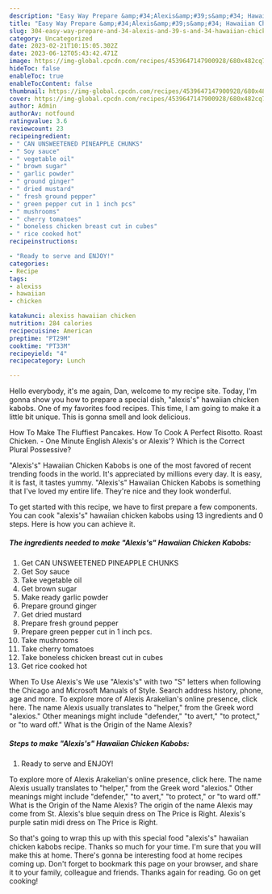 ```yaml
---
description: "Easy Way Prepare &amp;#34;Alexis&amp;#39;s&amp;#34; Hawaiian Chicken Kabobs the Very Delicious"
title: "Easy Way Prepare &amp;#34;Alexis&amp;#39;s&amp;#34; Hawaiian Chicken Kabobs the Very Delicious"
slug: 304-easy-way-prepare-and-34-alexis-and-39-s-and-34-hawaiian-chicken-kabobs-the-very-delicious
category: Uncategorized
date: 2023-02-21T10:15:05.302Z
date: 2023-06-12T05:43:42.471Z
image: https://img-global.cpcdn.com/recipes/4539647147900928/680x482cq70/alexiss-hawaiian-chicken-kabobs-recipe-main-photo.jpg
hideToc: false
enableToc: true
enableTocContent: false
thumbnail: https://img-global.cpcdn.com/recipes/4539647147900928/680x482cq70/alexiss-hawaiian-chicken-kabobs-recipe-main-photo.jpg
cover: https://img-global.cpcdn.com/recipes/4539647147900928/680x482cq70/alexiss-hawaiian-chicken-kabobs-recipe-main-photo.jpg
author: Admin
authorAv: notfound
ratingvalue: 3.6
reviewcount: 23
recipeingredient:
- " CAN UNSWEETENED PINEAPPLE CHUNKS"
- " Soy sauce"
- " vegetable oil"
- " brown sugar"
- " garlic powder"
- " ground ginger"
- " dried mustard"
- " fresh ground pepper"
- " green pepper cut in 1 inch pcs"
- " mushrooms"
- " cherry tomatoes"
- " boneless chicken breast cut in cubes"
- " rice cooked hot"
recipeinstructions:

- "Ready to serve and ENJOY!"
categories:
- Recipe
tags:
- alexiss
- hawaiian
- chicken

katakunci: alexiss hawaiian chicken 
nutrition: 284 calories
recipecuisine: American
preptime: "PT29M"
cooktime: "PT33M"
recipeyield: "4"
recipecategory: Lunch

---
```



Hello everybody, it's me again, Dan, welcome to my recipe site. Today, I'm gonna show you how to prepare a special dish, &#34;alexis&#39;s&#34; hawaiian chicken kabobs. One of my favorites food recipes. This time, I am going to make it a little bit unique. This is gonna smell and look delicious.

How To Make The Fluffiest Pancakes. How To Cook A Perfect Risotto. Roast Chicken. - One Minute English Alexis&#39;s or Alexis&#39;? Which is the Correct Plural Possessive?

&#34;Alexis&#39;s&#34; Hawaiian Chicken Kabobs is one of the most favored of recent trending foods in the world. It's appreciated by millions every day. It is easy, it is fast, it tastes yummy. &#34;Alexis&#39;s&#34; Hawaiian Chicken Kabobs is something that I've loved my entire life. They're nice and they look wonderful.


To get started with this recipe, we have to first prepare a few components. You can cook &#34;alexis&#39;s&#34; hawaiian chicken kabobs using 13 ingredients and 0 steps. Here is how you can achieve it.

<!--inarticleads1-->

##### The ingredients needed to make &#34;Alexis&#39;s&#34; Hawaiian Chicken Kabobs:

1. Get  CAN UNSWEETENED PINEAPPLE CHUNKS
1. Get  Soy sauce
1. Take  vegetable oil
1. Get  brown sugar
1. Make ready  garlic powder
1. Prepare  ground ginger
1. Get  dried mustard
1. Prepare  fresh ground pepper
1. Prepare  green pepper cut in 1 inch pcs.
1. Take  mushrooms
1. Take  cherry tomatoes
1. Take  boneless chicken breast cut in cubes
1. Get  rice cooked hot


When To Use Alexis&#39;s We use &#34;Alexis&#39;s&#34; with two &#34;S&#34; letters when following the Chicago and Microsoft Manuals of Style. Search address history, phone, age and more. To explore more of Alexis Arakelian&#39;s online presence, click here. The name Alexis usually translates to &#34;helper,&#34; from the Greek word &#34;alexios.&#34; Other meanings might include &#34;defender,&#34; &#34;to avert,&#34; &#34;to protect,&#34; or &#34;to ward off.&#34; What is the Origin of the Name Alexis? 

<!--inarticleads2-->

##### Steps to make &#34;Alexis&#39;s&#34; Hawaiian Chicken Kabobs:


1. Ready to serve and ENJOY!

To explore more of Alexis Arakelian&#39;s online presence, click here. The name Alexis usually translates to &#34;helper,&#34; from the Greek word &#34;alexios.&#34; Other meanings might include &#34;defender,&#34; &#34;to avert,&#34; &#34;to protect,&#34; or &#34;to ward off.&#34; What is the Origin of the Name Alexis? The origin of the name Alexis may come from St. Alexis&#39;s blue sequin dress on The Price is Right. Alexis&#39;s purple satin midi dress on The Price is Right. 

So that's going to wrap this up with this special food &#34;alexis&#39;s&#34; hawaiian chicken kabobs recipe. Thanks so much for your time. I'm sure that you will make this at home. There's gonna be interesting food at home recipes coming up. Don't forget to bookmark this page on your browser, and share it to your family, colleague and friends. Thanks again for reading. Go on get cooking!

